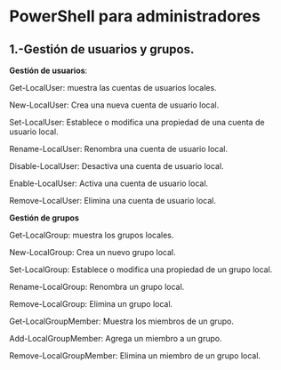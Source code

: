 # PowerShell para administradores
## 1.-Gestión de usuarios y grupos.

**Gestión de usuarios**:

Get-LocalUser: muestra las cuentas de usuarios locales.

New-LocalUser: Crea una nueva cuenta de usuario local.

Set-LocalUser: Establece o modifica una propiedad de una cuenta de usuario local.

Rename-LocalUser: Renombra una cuenta de usuario local.

Disable-LocalUser: Desactiva una cuenta de usuario local.

Enable-LocalUser: Activa una cuenta de usuario local.

Remove-LocalUser: Elimina una cuenta de usuario local.


**Gestión de grupos**

Get-LocalGroup: muestra los grupos locales.

New-LocalGroup: Crea un nuevo grupo local.

Set-LocalGroup: Establece o modifica una propiedad de un grupo local.
 
Rename-LocalGroup: Renombra un grupo local.

Remove-LocalGroup: Elimina un grupo local.

Get-LocalGroupMember: Muestra los miembros de un grupo.

Add-LocalGroupMember: Agrega un miembro a un grupo.

Remove-LocalGroupMember: Elimina un miembro de un grupo local.

